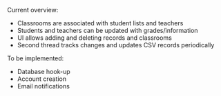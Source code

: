 Current overview: 

- Classrooms are associated with student lists and teachers
- Students and teachers can be updated with grades/information
- UI allows adding and deleting records and classrooms
- Second thread tracks changes and updates CSV records periodically

To be implemented:

- Database hook-up
- Account creation
- Email notifications
